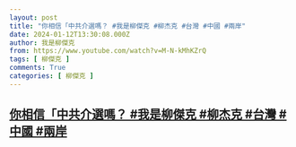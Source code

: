 ```yaml
---
layout: post
title: "你相信「中共介選嗎？ #我是柳傑克 #柳杰克 #台灣 #中國 #兩岸"
date: 2024-01-12T13:30:08.000Z
author: 我是柳傑克
from: https://www.youtube.com/watch?v=M-N-kMhKZrQ
tags: [ 柳傑克 ]
comments: True
categories: [ 柳傑克 ]
---
```

<!--1705066208000-->
[你相信「中共介選嗎？ #我是柳傑克 #柳杰克 #台灣 #中國 #兩岸](https://www.youtube.com/watch?v=M-N-kMhKZrQ)
------

<div>

</div>
